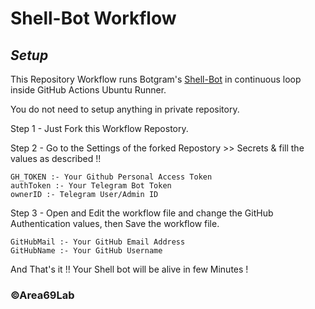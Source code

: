 # Shell-Bot Workflow

## *Setup*

This Repository Workflow runs Botgram's [Shell-Bot](https://github.com/botgram/shell-bot) in continuous loop inside GitHub Actions Ubuntu Runner.

You do not need to setup anything in private repository.

Step 1 - Just Fork this Workflow Repostory.

Step 2 - Go to the Settings of the forked Repostory >> Secrets & fill the values as described !!

  ```text
  GH_TOKEN :- Your Github Personal Access Token
  authToken :- Your Telegram Bot Token
  ownerID :- Telegram User/Admin ID
  ```

Step 3 - Open and Edit the workflow file and change the GitHub Authentication values, then Save the workflow file.

  ```text
  GitHubMail :- Your GitHub Email Address
  GitHubName :- Your GitHub Username
  ```

And That's it !! Your Shell bot will be alive in few Minutes !

### ©Area69Lab

